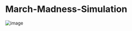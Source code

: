 # March-Madness-Simulation

![image](https://github.com/bpapiernik/March-Madness-Simulation/assets/135991331/0848922d-e330-4e1e-bed1-3704272838cc)
